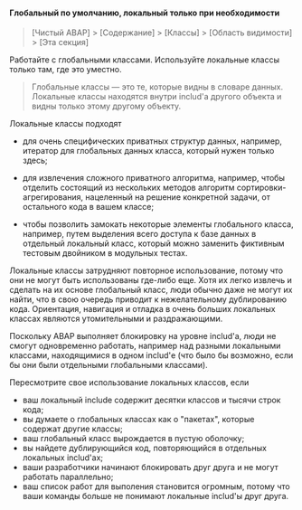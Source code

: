 #### Глобальный по умолчанию, локальный только при необходимости

> [Чистый ABAP] > [Содержание] > [Классы] > [Область видимости] > [Эта секция]

Работайте с глобальными классами.
Используйте локальные классы только там, где это уместно.

> Глобальные классы — это те, которые видны в словаре данных.
> Локальные классы находятся внутри includ'а другого объекта 
> и видны только этому другому объекту.

Локальные классы подходят

- для очень специфических приватных структур данных, 
например, итератор для глобальных данных класса, 
который нужен только здесь;

- для извлечения сложного приватного алгоритма,
например, чтобы отделить состоящий из нескольких методов алгоритм сортировки-агрегирования, 
нацеленный на решение конкретной задачи, от остального кода в вашем классе;

- чтобы позволить замокать некоторые элементы глобального класса, 
например, путем выделения всего доступа к базе данных в отдельный локальный класс, 
который можно заменить фиктивным тестовым двойником в модульных тестах.

Локальные классы затрудняют повторное использование, потому что они не могут быть использованы где-либо еще.
Хотя их легко извлечь и сделать на их основе глобальный класс, люди обычно даже не могут их найти,
что в свою очередь приводит к нежелательному дублированию кода.
Ориентация, навигация и отладка в очень больших локальных классах
являются утомительными и раздражающими.

Поскольку ABAP выполняет блокировку на уровне includ'а, люди не смогут одновременно работать, например над
разными локальными классами, находящимися в одном includ'е 
\(что было бы возможно, если бы они были отдельными глобальными классами\).

Пересмотрите свое использование локальных классов, если

- ваш локальный include содержит десятки классов и тысячи строк кода;
- вы думаете о глобальных классах как о "пакетах", которые содержат другие классы;
- ваш глобальный класс вырождается в пустую оболочку;
- вы найдете дублирующийся код, повторяющийся в отдельных локальных includ'ах;
- ваши разработчики начинают блокировать друг друга и не могут работать параллельно;
- ваш список работ для выполения становится огромным, потому что ваши команды больше не понимают локальные includ'ы друг друга.